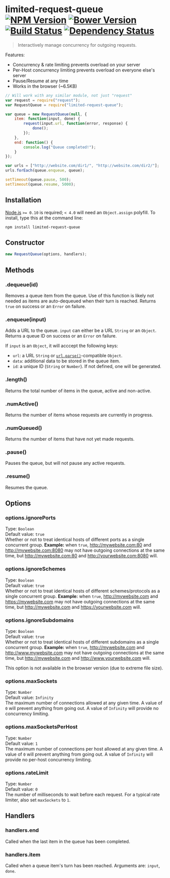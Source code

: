 # limited-request-queue [![NPM Version][npm-image]][npm-url] [![Bower Version][bower-image]][bower-url] [![Build Status][travis-image]][travis-url] [![Dependency Status][david-image]][david-url]

> Interactively manage concurrency for outgoing requests.

Features:
* Concurrency & rate limiting prevents overload on your server
* Per-Host concurrency limiting prevents overload on everyone else's server
* Pause/Resume at any time
* Works in the browser (~6.5KB)

```js
// Will work with any similar module, not just "request"
var request = require("request");
var RequestQueue = require("limited-request-queue");

var queue = new RequestQueue(null, {
	item: function(input, done) {
		request(input.url, function(error, response) {
			done();
		});
	},
	end: function() {
		console.log("Queue completed!");
	}
});

var urls = ["http://website.com/dir1/", "http://website.com/dir2/"];
urls.forEach(queue.enqueue, queue);

setTimeout(queue.pause, 500);
setTimeout(queue.resume, 5000);
```


## Installation

[Node.js](http://nodejs.org/) `>= 0.10` is required; `< 4.0` will need an `Object.assign` polyfill. To install, type this at the command line:
```shell
npm install limited-request-queue
```


## Constructor
```js
new RequestQueue(options, handlers);
```


## Methods

### .dequeue(id)
Removes a queue item from the queue. Use of this function is likely not needed as items are auto-dequeued when their turn is reached. Returns `true` on success or an `Error` on failure.

### .enqueue(input)
Adds a URL to the queue. `input` can either be a URL `String` or an `Object`. Returns a queue ID on success or an `Error` on failure.

If `input` is an `Object`, it will acccept the following keys:

* `url`: a URL `String` or [`url.parse()`](https://nodejs.org/api/url.html#url_url_parse_urlstr_parsequerystring_slashesdenotehost)-compatible `Object`.
* `data`: additional data to be stored in the queue item.
* `id`: a unique ID (`String` or `Number`). If not defined, one will be generated.

### .length()
Returns the total number of items in the queue, active and non-active.

### .numActive()
Returns the number of items whose requests are currently in progress.

### .numQueued()
Returns the number of items that have not yet made requests.

### .pause()
Pauses the queue, but will not pause any active requests.

### .resume()
Resumes the queue.


## Options

### options.ignorePorts
Type: `Boolean`  
Default value: `true`  
Whether or not to treat identical hosts of different ports as a single concurrent group. **Example:** when `true`, http://mywebsite.com:80 and http://mywebsite.com:8080 may not have outgoing connections at the same time, but http://mywebsite.com:80 and http://yourwebsite.com:8080 will.

### options.ignoreSchemes
Type: `Boolean`  
Default value: `true`  
Whether or not to treat identical hosts of different schemes/protocols as a single concurrent group. **Example:** when `true`, http://mywebsite.com and https://mywebsite.com may not have outgoing connections at the same time, but http://mywebsite.com and https://yourwebsite.com will.

### options.ignoreSubdomains
Type: `Boolean`  
Default value: `true`  
Whether or not to treat identical hosts of different subdomains as a single concurrent group. **Example:** when `true`, http://mywebsite.com and http://www.mywebsite.com may not have outgoing connections at the same time, but http://mywebsite.com and http://www.yourwebsite.com will.

This option is not available in the browser version (due to extreme file size).

### options.maxSockets
Type: `Number`  
Default value: `Infinity`  
The maximum number of connections allowed at any given time. A value of `0` will prevent anything from going out. A value of `Infinity` will provide no concurrency limiting.

### options.maxSocketsPerHost
Type: `Number`  
Default value: `1`  
The maximum number of connections per host allowed at any given time. A value of `0` will prevent anything from going out. A value of `Infinity` will provide no per-host concurrency limiting.

### options.rateLimit
Type: `Number`  
Default value: `0`  
The number of milliseconds to wait before each request. For a typical rate limiter, also set `maxSockets` to `1`.


## Handlers

### handlers.end
Called when the last item in the queue has been completed.

### handlers.item
Called when a queue item's turn has been reached. Arguments are: `input`, `done`.


[npm-image]: https://img.shields.io/npm/v/limited-request-queue.svg
[npm-url]: https://npmjs.org/package/limited-request-queue
[bower-image]: https://img.shields.io/bower/v/limited-request-queue.svg
[bower-url]: https://github.com/stevenvachon/limited-request-queue
[travis-image]: https://img.shields.io/travis/stevenvachon/limited-request-queue.svg
[travis-url]: https://travis-ci.org/stevenvachon/limited-request-queue
[david-image]: https://img.shields.io/david/stevenvachon/limited-request-queue.svg
[david-url]: https://david-dm.org/stevenvachon/limited-request-queue
